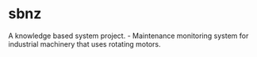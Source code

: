 # sbnz
A knowledge based system project. - Maintenance monitoring system for industrial machinery that uses rotating motors.
